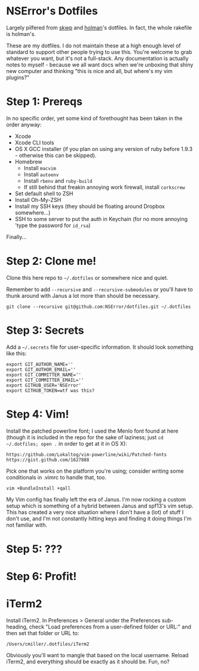 # NSError's Dotfiles

Largely pilfered from [skwp][skwp-dotfiles] and
[holman][holman-dotfiles]'s dotfiles. In fact, the whole rakefile is
holman's.

These are my dotfiles. I do not maintain these at a high enough level of
standard to support other people trying to use this. You're welcome to
grab whatever you want, but it's not a full-stack. Any documentation is
actually notes to myself - because we all want docs when we're unboxing
that shiny new computer and thinking "this is nice and all, but where's
my vim plugins?"

# Step 1: Prereqs

In no specific order, yet some kind of forethought has been taken in the
order anyway:

* Xcode
* Xcode CLI tools
* OS X GCC installer (if you plan on using any version of ruby before
  1.9.3 - otherwise this can be skipped).
* Homebrew
  * Install `macvim`
  * Install `autoenv`
  * Install `rbenv` and `ruby-build`
  * If still behind that freakin annoying work firewall, install
    `corkscrew`
* Set default shell to ZSH
* Install Oh-My-ZSH
* Install my SSH keys (they should be floating around Dropbox
  somewhere...)
* SSH to some server to put the auth in Keychain (for no more annoying
  'type the password for `id_rsa`)

Finally...

# Step 2: Clone me!

Clone this here repo to `~/.dotfiles` or somewhere nice and quiet.

Remember to add `--recursive` and `--recursive-submodules` or you'll
have to thunk around with Janus a lot more than should be necessary.

    git clone --recursive git@github.com:NSError/dotfiles.git ~/.dotfiles

# Step 3: Secrets

Add a `~/.secrets` file for user-specific information. It should look
something like this:

    export GIT_AUTHOR_NAME=''
    export GIT_AUTHOR_EMAIL=''
    export GIT_COMMITTER_NAME=''
    export GIT_COMMITTER_EMAIL=''
    export GITHUB_USER='NSError'
    export GITHUB_TOKEN=wtf was this?

# Step 4: Vim!

Install the patched powerline font; I used the Menlo font found at
here (though it is included in the repo for the sake of laziness; just
`cd ~/.dotfiles; open .` in order to get at it in OS X):

    https://github.com/Lokaltog/vim-powerline/wiki/Patched-fonts
    https://gist.github.com/1627888

Pick one that works on the platform you're using; consider writing some
conditionals in .vimrc to handle that, too.

    vim +BundleInstall +qall

My Vim config has finally left the era of Janus. I'm now rocking a
custom setup which is something of a hybrid between Janus and spf13's
vim setup. This has created a very nice situation where I don't have a
(lot) of stuff I don't use, and I'm not constantly hitting keys and
finding it doing things I'm not familiar with.

# Step 5: ???

# Step 6: Profit!

# iTerm2

Install iTerm2. In Preferences > General under the Preferences
sub-heading, check "Load preferences from a user-defined folder or URL:"
and then set that folder or URL to:

    /Users/cmiller/.dotfiles/iTerm2

Obviously you'll want to mangle that based on the local username. Reload
iTerm2, and everything should be exactly as it should be. Fun, no?

[skwp-dotfiles]: https://github.com/skwp/dotfiles
[holman-dotfiles]: https://github.com/holman/dotfiles
